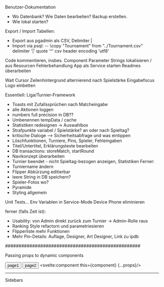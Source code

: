 Benutzer-Dokumentation
- Wo Datenbank? Wie Daten bearbeiten? Backup erstellen.
- Wie lokal starten?

Export / Import Tabellen:
- Export aus pgadmin als CSV, Delimiter |
- Import via psql:
-- \copy "Tournament" from "../Tournament.csv" delimiter '|' quote '^' csv header encoding 'utf8'

Code kommentieren, insbes. Component Parameter
Strings lokalisieren / aus Resourcen
Fehlerbehandlung
App als Service starten
Readmes überarbeiten

Wait Cursor
Zeilenhintergrund alternierend nach Spielstärke
Eingabefocus
Logo einbetten

Essentiell: Liga/Turnier-Framework
- Toasts mit Zufallssprüchen nach Matcheingabe
- alle Aktionen loggen
- numbers full precision in DB??
- Umbenennen tempData / cache
- Statistiken redesignen -> Auswahlbox
- Strafpunkte variabel / Spielstärke? an oder nach Spieltag?
- kritische Dialoge --> Sicherheitsabfrage und was eintippen
- Löschfunktionen, Turniere, Pins, Spieler, Fehleingaben
- Titel/Untertitel, Erklärungstexte bearbeiten
- DB transactions: storeMatch, startRound
- Navikonzept überarbeiten
- Turnier beendet - nicht Spieltag-bezogen anzeigen, Statistiken
Ferner:
- Turniername ändern
- Flipper Abkürzung editierbar
- leere String in DB speichern?
- Spieler-Fotos wo?
- Pyramide
- Styling allgemein

Unit Tests...
Env Variablen in Service-Mode
Device Phone eliminieren

ferner (falls Zeit ist):
- Usability: von Admin direkt zurück zum Turnier -> Admin-Rolle raus
- Ranking Style refactorn und parametriesieren
- Flipperliste mehr Funktionen
- Mehr Pin-Details: Auflage, Designer, Art Designer, Link zu ipdb


##################################################

Passing props to dynamic components

<script>
	import Page1 from './Page1.svelte';
	import Page2 from './Page2.svelte';
	
	let component;
	let props;
	
	const page1 = () => {
		component = Page1;
		props = {page1Prop: 1};
	};
	
	const page2 = () => {
		component = Page2;
		props = {page2Prop: 2};
	};
	
	page1();
</script>

<button on:click={page1}>page1</button>
<button on:click={page2}>page2</button>
<svelte:component this={component} {...props}/>

--------------------------------------------------

Sidebars

<Sidebar asideClass="w-56">
	<SidebarWrapper>
		<SidebarGroup>
			<SidebarItem label="Flipper losen" href=/liga/flipliga/{id}/draw {spanClass}>
				<ClapperboardPlaySolid
					class="w-5 h-5 text-gray-500 transition duration-75 dark:text-gray-400 group-hover:text-gray-900 dark:group-hover:text-white"
				/>
			</SidebarItem>
			<SidebarItem label="Rangliste" href="/admin/players" {spanClass}>
				<ListSolid
					class="w-5 h-5 text-gray-500 transition duration-75 dark:text-gray-400 group-hover:text-gray-900 dark:group-hover:text-white"
				/>
			</SidebarItem>
			<SidebarItem label="Matches" href="/admin/tournaments" {spanClass}>
				<ClipboardListSolid
					class="w-5 h-5 text-gray-500 transition duration-75 dark:text-gray-400 group-hover:text-gray-900 dark:group-hover:text-white"
				/>
			</SidebarItem>
			<SidebarItem label="Pyramide" href="/admin/tournaments" {spanClass}>
				<MountainSunSolid
					class="w-5 h-5 text-gray-500 transition duration-75 dark:text-gray-400 group-hover:text-gray-900 dark:group-hover:text-white"
				/>
			</SidebarItem>
			<SidebarItem label="Matcheingabe" href="/admin/tournaments" {spanClass}>
				<TerminalSolid
					class="w-5 h-5 text-gray-500 transition duration-75 dark:text-gray-400 group-hover:text-gray-900 dark:group-hover:text-white"
				/>
			</SidebarItem>
			<SidebarItem label="Statistik" href="/admin/tournaments" {spanClass}>
				<DatabaseSolid
					class="w-5 h-5 text-gray-500 transition duration-75 dark:text-gray-400 group-hover:text-gray-900 dark:group-hover:text-white"
				/>
			</SidebarItem>
		</SidebarGroup>
	</SidebarWrapper>
</Sidebar>
